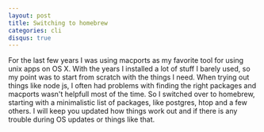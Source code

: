 ```yaml
---
layout: post
title: Switching to homebrew
categories: cli
disqus: true
---
```


For the last few years I was using macports as my favorite tool for using unix apps on OS X. 
With the years I installed a lot of stuff I barely used, so my point was to start from scratch with the things I need.
When trying out things like node js, I often had problems with finding the right packages and macports wasn't helpfull most of the time. 
So I switched over to homebrew, starting with a minimalistic list of packages, like postgres, htop and a few others.
I will keep you updated how things work out and if there is any trouble during OS updates or things like that.
